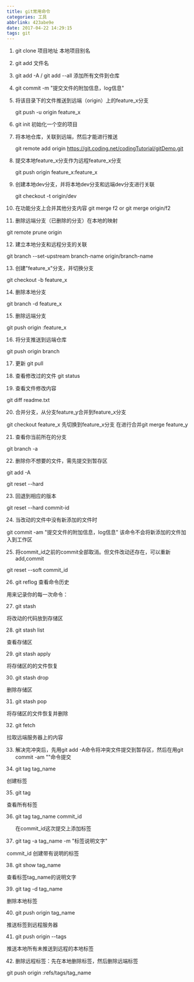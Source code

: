 ```yaml
---
title: git常用命令
categories: 工具
abbrlink: 423abe9e
date: 2017-04-22 14:29:15
tags: git
---
```


1. git clone 项目地址 本地项目别名

2. git add 文件名

3. git add -A / git add --all 添加所有文件到仓库

4. git commit -m "提交文件的附加信息，log信息"

5. 将该目录下的文件推送到远端（origin）上的feature_x分支

   git push -u origin feature_x
   <!-- more -->
6. git init 初始化一个空的项目

7. 将本地仓库，关联到远端，然后才能进行推送

   git remote add origin  https://git.coding.net/codingTutorial/gitDemo.git

8. 提交本地feature_x分支作为远程feature_x分支

   git push origin feature_x:feature_x

9. 创建本地dev分支，并将本地dev分支和远端dev分支进行关联

   git checkout -t origin/dev 

10. 在功能分支上合并其他分支内容
  git merge f2 or git merge origin/f2

11. 删除远端分支（已删除的分支）在本地的映射

   git remote prune origin

12. 建立本地分支和远程分支的关联

   git branch --set-upstream branch-name origin/branch-name

13. 创建"feature_x"分支，并切换分支

   git checkout -b feature_x

14. 删除本地分支

   git branch -d feature_x

15. 删除远端分支

   git push origin :feature_x

16. 将分支推送到远端仓库

   git push origin branch

17. 更新  git pull 

18. 查看修改过的文件  git status

19. 查看文件修改内容  

   git diff readme.txt

20. 合并分支，从分支feature_y合并到feature_x分支

   git checkout feature_x 先切换到feature_x分支  在进行合并git merge feature_y

21. 查看你当前所在的分支

   git branch -a

22. 删除你不想要的文件，需先提交到暂存区

   git add -A

   git reset --hard

23. 回退到相应的版本

   git reset --hard commit-id

24. 当改动的文件中没有新添加的文件时

   git commit -am "提交文件的附加信息，log信息" 该命令不会将新添加的文件加入到工作区

25. 将commit_id之前的commit全部取消。但文件改动还存在，可以重新add,commit

   git reset --soft commit_id

26. git reflog 查看命令历史

   用来记录你的每一次命令：

27. git stash

   将改动的代码放到存储区

28. git stash list 

   查看存储区

29. git stash apply 

   将存储区的的文件恢复

30. git stash drop 

   删除存储区

31. git stash pop    

   将存储区的文件恢复并删除

32. git fetch 

   拉取远端服务器上的内容

33. 解决完冲突后，先用git add -A命令将冲突文件提交到暂存区，然后在用git commit -am ""命令提交

34. git tag tag_name

   创建标签

35. git tag 

   查看所有标签

36. git tag tag_name commit_id 

    在commit_id这次提交上添加标签

37. git tag -a tag_name -m "标签说明文字"

   commit_id 创建带有说明的标签

38. git show tag_name 

   查看标签tag_name的说明文字

39. git tag -d tag_name

   删除本地标签

40. git push origin tag_name

   推送标签到远程服务器

41. git push origin --tags 

   推送本地所有未推送到远程的本地标签

42. 删除远程标签：先在本地删除标签，然后删除远端标签 

   git push origin :refs/tags/tag_name